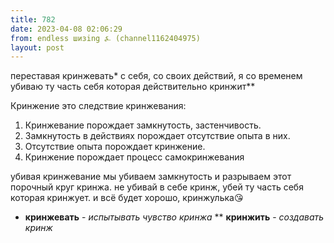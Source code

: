 ```yaml
---
title: 782
date: 2023-04-08 02:06:29
from: endless шизing ⍼ (channel1162404975)
layout: post
---
```


переставая кринжевать* с себя, со своих действий, я со временем убиваю ту часть себя которая действительно кринжит**

Кринжение это следствие кринжевания:

1. Кринжевание порождает замкнутость, застенчивость.
2. Замкнутость в действиях порождает отсутствие опыта в них.
3. Отсутствие опыта порождает кринжение.
4. Кринжение порождает процесс самокринжевания


убивая кринжевание мы убиваем замкнутость и разрываем этот порочный круг кринжа. не убивай в себе кринж, убей ту часть себя которая кринжует. и всё будет хорошо, кринжулька😘

* **кринжевать** - *испытывать чувство кринжа*
** **кринжить** - *создавать кринж*
